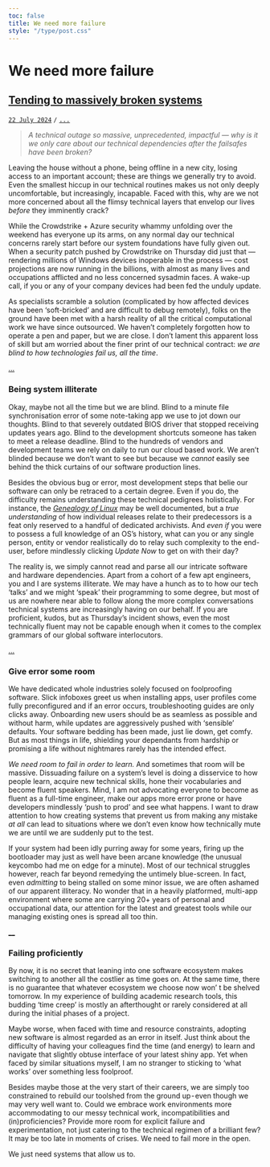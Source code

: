 ```yaml
---
toc: false
title: We need more failure
style: "/type/post.css"
---
```


# We need more failure
## [Tending to massively broken systems](#post) [](#bookmark)
[`22 July 2024`](#lead) `/` [`...`](#count)

> *A technical outage so massive, unprecedented, impactful —  why is it we only care about our technical dependencies after the failsafes have been broken?*

Leaving the house without a phone, being offline in a new city, losing access to an important account; these are things we generally try to avoid. 
Even the smallest hiccup in our technical routines makes us not only deeply uncomfortable, but increasingly, incapable. 
Faced with this, why are we not more concerned about all the flimsy technical layers that envelop our lives *before* they imminently crack?

While the Crowdstrike + Azure security whammy unfolding over the weekend has everyone up its arms, on any normal day our technical concerns rarely start before our system foundations have fully given out. 
When a security patch pushed by Crowdstrike on Thursday did just that — rendering millions of Windows devices inoperable in the process — cost projections are now running in the billions, with almost as many lives and occupations afflicted and no less concerned sysadmin faces. 
A wake-up call, if you or any of your company devices had been fed the unduly update.

As specialists scramble a solution (complicated by how affected devices have been ‘soft-bricked’ and are difficult to debug remotely), folks on the ground have been met with a harsh reality of all the critical computational work we have since outsourced. 
We haven’t completely forgotten how to operate a pen and paper, but we are close. I don’t lament this apparent loss of skill but am worried about the finer print of our technical contract: *we are blind to how technologies fail us, all the time*.

[...](#rest)

### Being system illiterate

Okay, maybe not all the time but we are blind.
Blind to a minute file synchronisation error of some note-taking app we use to jot down our thoughts. 
Blind to that severely outdated BIOS driver that stopped receiving updates years ago. 
Blind to the development shortcuts someone has taken to meet a release deadline. 
Blind to the hundreds of vendors and development teams we rely on daily to run our cloud based work. 
We aren’t blinded because we don’t want to see but because we *cannot* easily see behind the thick curtains of our software production lines.

Besides the obvious bug or error, most development steps that belie our software can only be retraced to a certain degree. 
Even if you do, the difficulty remains understanding these technical pedigrees holistically.
For instance, the [*Genealogy of Linux*](https://distrowatch.com/dwres.php?resource=family-tree) may be well documented, but a *true understanding* of how individual releases relate to their predecessors is a feat only reserved to a handful of dedicated archivists. 
And *even if* you were to possess a full knowledge of an OS’s history, what can you or any single person, entity or vendor realistically do to relay such complexity to the end-user, before mindlessly clicking *Update Now* to get on with their day?

The reality is, we simply cannot read and parse all our intricate software and hardware dependencies. 
Apart from a cohort of a few apt engineers, you and I are systems illiterate. 
We may have a hunch as to to how our tech ‘talks’ and we might ‘speak’ their programming to some degree, but most of us are nowhere near able to follow along the more complex conversations technical systems are increasingly having on our behalf. 
If you are proficient, kudos, but as Thursday’s incident shows, even the most technically fluent may not be capable enough when it comes to the complex grammars of our global software interlocutors.

[...](#rest)

### Give error some room
We have dedicated whole industries solely focused on foolproofing software. 
Slick infoboxes greet us when installing apps, user profiles come fully preconfigured and if an error occurs, troubleshooting guides are only clicks away. 
Onboarding new users should be as seamless as possible and without harm, while updates are aggressively pushed with ‘sensible’ defaults. 
Your software bedding has been made, just lie down, get comfy.
But as most things in life, shielding your dependants from hardship or promising a life without nightmares rarely has the intended effect.

*We need room to fail in order to learn.*
And sometimes that room will be massive. 
Dissuading failure on a system’s level is doing a disservice to how people learn, acquire new technical skills, hone their  vocabularies and become fluent speakers. 
Mind, I am not advocating everyone to become as fluent as a full-time engineer, make our apps more error prone or have developers mindlessly ‘push to prod’ and see what happens. 
I want to draw attention to how creating systems that prevent us from making any mistake *at all* can lead to situations where we don’t even know how technically mute we are until we are suddenly put to the test.

If your system had been idly purring away for some years, firing up the bootloader may just as well have been arcane knowledge
(the unusual keycombo had me on edge for a minute). 
Most of our technical struggles however, reach far beyond remedying the untimely blue-screen. 
In fact, even *admitting* to being stalled on some minor issue, we are often ashamed of our apparent illiteracy. 
No wonder that in a heavily platformed, multi-app environment where some are carrying 20+ years of personal and occupational data, our attention for the latest and greatest tools while our managing existing ones is spread all too thin.

[__](#fold)

### Failing proficiently
By now, it is no secret that leaning into one software ecosystem makes switching to another all the costlier as time goes on. 
At the same time, there is no guarantee that whatever ecosystem we choose now won’ t be shelved tomorrow.
In my experience of building academic research tools, this budding ‘time creep’ is mostly an afterthought or rarely considered at all during the initial phases of a project. 

Maybe worse, when faced with time and resource constraints, adopting new software is almost  regarded as an error in itself.
Just think about the difficulty of having your colleagues find the time (and energy) to learn and navigate that slightly obtuse interface of your latest shiny app.
Yet when faced by similar situations myself, I am no stranger to sticking to ‘what works’ over something less foolproof.

Besides maybe those at the very start of their careers, we are simply too constrained to rebuild our toolshed from the ground up - even though we may very well want to.
Could we embrace work environments more accommodating to our messy technical work, incompatibilities and (in)proficiencies?
Provide more room for explicit failure and experimentation, not just catering to the technical regimen of a brilliant few?
It may be too late in moments of crises. 
We need to fail more in the open.

We just need systems that allow us to.
